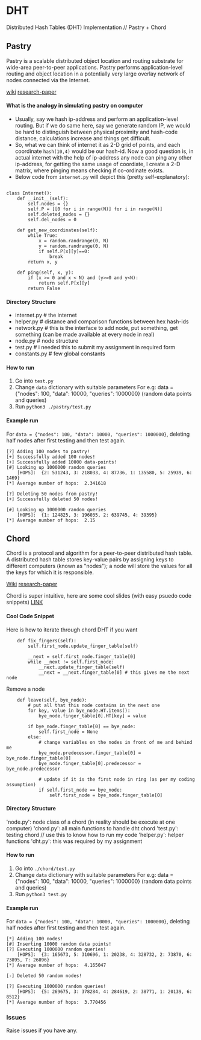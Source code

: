 # DHT
Distributed Hash Tables (DHT) Implementation // Pastry + Chord

## Pastry

Pastry is a scalable distributed object location and routing substrate for wide-area peer-to-peer applications. Pastry performs application-level routing and object location in a potentially very large overlay network of nodes connected via the Internet.

[wiki](https://en.wikipedia.org/wiki/Pastry_(DHT)) [research-paper](http://rowstron.azurewebsites.net/PAST/pastry.pdf)

#### What is the analogy in simulating pastry on computer

- Usually, say we hash ip-address and perform an application-level routing. But if we do same here, say we generate random IP, we would be hard to distinguish between physical proximity and hash-code distance, calculations increase and things get difficult.
- So, what we can think of internet it as 2-D grid of points, and each coordinate `hash(10,4)` would be our hash-id. Now a good question is, in actual internet with the help of ip-address any node can ping any other ip-address, for getting the same usage of coordiate, I create a 2-D matrix, where pinging means checking if co-ordinate exists.
- Below code from `internet.py` will depict this (pretty self-explanatory):

```python3

class Internet():
	def __init__(self):
		self.nodes = {}
		self.P = [[0 for i in range(N)] for i in range(N)]
		self.deleted_nodes = {}
		self.del_nodes = 0

	def get_new_coordinates(self):
		while True:
			x = random.randrange(0, N)
			y = random.randrange(0, N)	
			if self.P[x][y]==0:
				break
		return x, y

	def ping(self, x, y):
		if (x >= 0 and x < N) and (y>=0 and y<N):
			return self.P[x][y]
		return False
```

#### Directory Structure
- internet.py # the internet
- helper.py # distance and comparison functions between hex hash-ids
- network.py # this is the interface to add node, put something, get something (can be made available at every node in real)
- node.py # node structure
- test.py # i needed this to submit my assignment in required form
- constants.py # few global constants 

#### How to run

1. Go into `test.py`
2. Change `data` dictionary with suitable parameters
    For e.g:	data = {"nodes": 100, "data": 10000, "queries": 1000000} (random data points and queries)
3. Run `python3 ./pastry/test.py`

#### Example run

For `data = {"nodes": 100, "data": 10000, "queries": 1000000}`, deleting half nodes after first testing and then test again.

```console
[?] Adding 100 nodes to pastry!
[+] Successfully added 100 nodes!
[+] Successfully added 10000 data-points!
[#] Looking up 1000000 random queries
	[HOPS]:  {2: 531243, 3: 218033, 4: 87736, 1: 135580, 5: 25939, 6: 1469}
[*] Average number of hops:  2.341618

[?] Deleting 50 nodes from pastry!
[+] Successfully deleted 50 nodes!

[#] Looking up 1000000 random queries
	[HOPS]:  {1: 124825, 3: 196035, 2: 639745, 4: 39395}
[*] Average number of hops:  2.15
```

## Chord
Chord is a protocol and algorithm for a peer-to-peer distributed hash table. A distributed hash table stores key-value pairs by assigning keys to different computers (known as "nodes"); a node will store the values for all the keys for which it is responsible.

[Wiki](https://en.wikipedia.org/wiki/Chord_(peer-to-peer)) [research-paper](https://pdos.csail.mit.edu/papers/ton:chord/paper-ton.pdf)

Chord is super intuitive, here are some cool slides (with easy psuedo code snippets) [LINK](http://www.cse.iitd.ac.in/~srsarangi/courses/col_819_2020/docs/chord.pdf)

#### Cool Code Snippet

Here is how to iterate through chord DHT if you want
```python3
	def fix_fingers(self):
		self.first_node.update_finger_table(self)

		__next = self.first_node.finger_table[0]
		while __next != self.first_node:
			__next.update_finger_table(self)
			__next = __next.finger_table[0] # this gives me the next node
```

Remove a node
```python3
	def leave(self, bye_node):
		# put all that this node contains in the next one
		for key, value in bye_node.HT.items():
			bye_node.finger_table[0].HT[key] = value

		if bye_node.finger_table[0] == bye_node:
			self.first_node = None
		else:
			# change variables on the nodes in front of me and behind me
			bye_node.predecessor.finger_table[0] = bye_node.finger_table[0]
			bye_node.finger_table[0].predecessor = bye_node.predecessor

			# update if it is the first node in ring (as per my coding assumption)
			if self.first_node == bye_node:
				self.first_node = bye_node.finger_table[0]
```

#### Directory Structure

'node.py': node class of a chord (in reality should be execute at one computer)
'chord.py': all main functions to handle dht chord
'test.py': testing chord // use this to know how to run my code
'helper.py': helper functions
'dht.py': this was required by my assignment

#### How to run

1. Go into `./chord/test.py`
2. Change `data` dictionary with suitable parameters
    For e.g:	data = {"nodes": 100, "data": 10000, "queries": 1000000} (random data points and queries)
3. Run `python3 test.py`

#### Example run

For `data = {"nodes": 100, "data": 10000, "queries": 1000000}`, deleting half nodes after first testing and then test again.

```console
[*] Adding 100 nodes!
[#] Inserting 10000 random data points!
[?] Executing 1000000 random queries!
	[HOPS]:  {3: 165673, 5: 310696, 1: 20238, 4: 328732, 2: 73870, 6: 73895, 7: 26896}
[*] Average number of hops:  4.165047

[-] Deleted 50 random nodes!

[?] Executing 1000000 random queries!
	[HOPS]:  {5: 269675, 3: 378284, 4: 284619, 2: 38771, 1: 20139, 6: 8512}
[*] Average number of hops:  3.770456
```


### Issues

Raise issues if you have any.